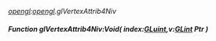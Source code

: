 _[opengl](../../modules/opengl/opengl-module.md):[opengl](../../modules/opengl/opengl-module.md).glVertexAttrib4Niv_
##### Function glVertexAttrib4Niv:Void( index:[GLuint](../../modules/opengl/opengl-gluint.md),v:[GLint](../../modules/opengl/opengl-glint.md) Ptr )
